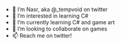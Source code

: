 - 👋 I’m Nasr, aka @_tempvoid on twitter
- 👀 I’m interested in learning C#
- 🌱 I’m currently learning C# and game art
- 💞️ I’m looking to collaborate on games
- 📫 Reach me on twitter!
